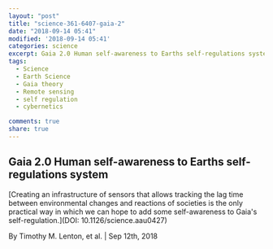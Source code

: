 ```yaml
---
layout: "post"
title: "science-361-6407-gaia-2"
date: "2018-09-14 05:41"
modified: '2018-09-14 05:41'
categories: science
excerpt: Gaia 2.0 Human self-awareness to Earths self-regulations system
tags:
  - Science
  - Earth Science
  - Gaia theory
  - Remote sensing
  - self regulation
  - cybernetics

comments: true
share: true
---
```


## Gaia 2.0 Human self-awareness to Earths self-regulations system

[Creating an infrastructure of sensors that allows tracking the lag time between environmental changes and reactions of societies is the only practical way in which we can hope to add some self-awareness to Gaia's self-regulation.](DOI: 10.1126/science.aau0427)

By Timothy M. Lenton, et al. | Sep 12th, 2018
